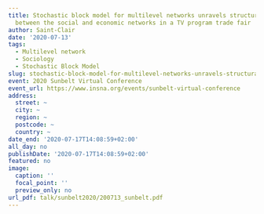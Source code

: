```yaml
---
title: Stochastic block model for multilevel networks unravels structural interdependence
  between the social and economic networks in a TV program trade fair
author: Saint-Clair
date: '2020-07-13'
tags:
  - Multilevel network
  - Sociology
  - Stochastic Block Model
slug: stochastic-block-model-for-multilevel-networks-unravels-structural-interdependence-between-the-social-and-economic-networks-in-a-tv-program-trade-fair
event: 2020 Sunbelt Virtual Conference
event_url: https://www.insna.org/events/sunbelt-virtual-conference
address:
  street: ~
  city: ~
  region: ~
  postcode: ~
  country: ~
date_end: '2020-07-17T14:08:59+02:00'
all_day: no
publishDate: '2020-07-17T14:08:59+02:00'
featured: no
image:
  caption: ''
  focal_point: ''
  preview_only: no
url_pdf: talk/sunbelt2020/200713_sunbelt.pdf
---
```

